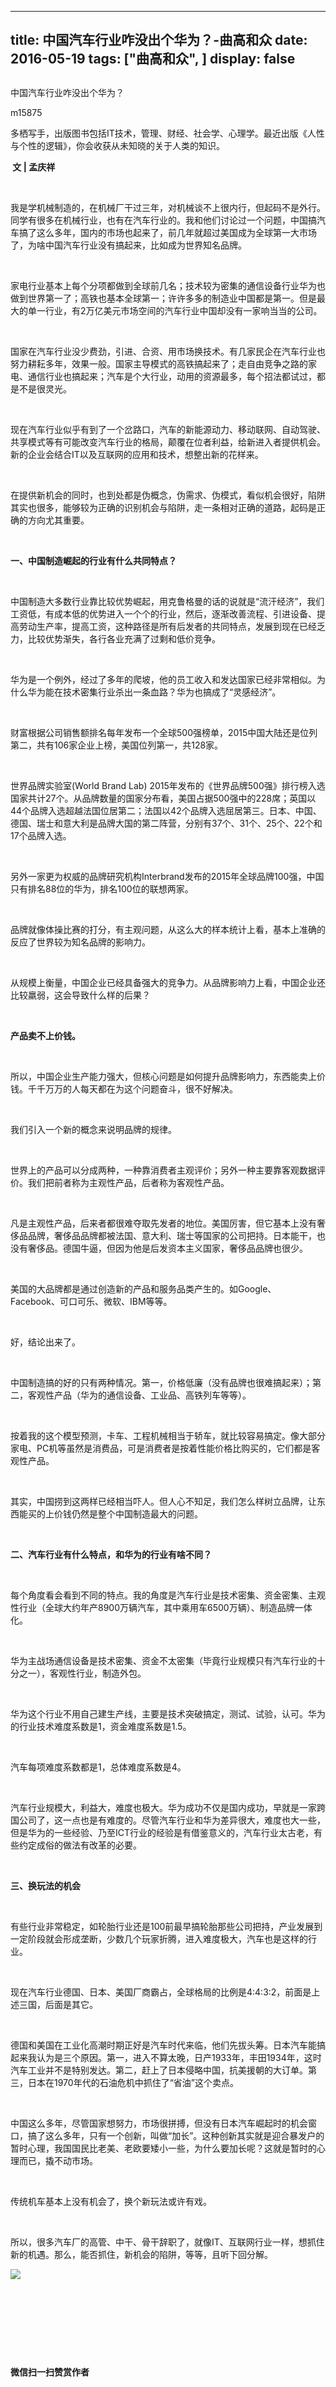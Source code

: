 
---
title:   中国汽车行业咋没出个华为？-曲高和众
date: 2016-05-19
tags: ["曲高和众", ]
display: false
---


## 



中国汽车行业咋没出个华为？




m15875




多栖写手，出版图书包括IT技术，管理、财经、社会学、心理学。最近出版《人性与个性的逻辑》，你会收获从未知晓的关于人类的知识。


**&nbsp;文&nbsp;|&nbsp;孟庆祥**

&nbsp;

我是学机械制造的，在机械厂干过三年，对机械谈不上很内行，但起码不是外行。同学有很多在机械行业，也有在汽车行业的。我和他们讨论过一个问题，中国搞汽车搞了这么多年，国内的市场也起来了，前几年就超过美国成为全球第一大市场了，为啥中国汽车行业没有搞起来，比如成为世界知名品牌。

&nbsp;

家电行业基本上每个分项都做到全球前几名；技术较为密集的通信设备行业华为也做到世界第一了；高铁也基本全球第一；许许多多的制造业中国都是第一。但是最大的单一行业，有2万亿美元市场空间的汽车行业中国却没有一家响当当的公司。

&nbsp;

国家在汽车行业没少费劲，引进、合资、用市场换技术。有几家民企在汽车行业也努力耕耘多年，效果一般。国家主导模式的高铁搞起来了；走自由竞争之路的家电、通信行业也搞起来；汽车是个大行业，动用的资源最多，每个招法都试过，都是不是很灵光。

&nbsp;

现在汽车行业似乎有到了一个岔路口，汽车的新能源动力、移动联网、自动驾驶、共享模式等有可能改变汽车行业的格局，颠覆在位者利益，给新进入者提供机会。新的企业会结合IT以及互联网的应用和技术，想整出新的花样来。

&nbsp;

在提供新机会的同时，也到处都是伪概念，伪需求、伪模式，看似机会很好，陷阱其实也很多，能够较为正确的识别机会与陷阱，走一条相对正确的道路，起码是正确的方向尤其重要。

&nbsp;

**一、中国制造崛起的行业有什么共同特点？**

&nbsp;

中国制造大多数行业靠比较优势崛起，用克鲁格曼的话的说就是“流汗经济”，我们工资低，有成本低的优势进入一个个的行业，然后，逐渐改善流程、引进设备、提高劳动生产率，提高工资，这种路径是所有后发者的共同特点，发展到现在已经乏力，比较优势渐失，各行各业充满了过剩和低价竞争。

&nbsp;

华为是一个例外，经过了多年的爬坡，他的员工收入和发达国家已经非常相似。为什么华为能在技术密集行业杀出一条血路？华为也搞成了“灵感经济”。

&nbsp;

财富根据公司销售额排名每年发布一个全球500强榜单，2015中国大陆还是位列第二，共有106家企业上榜，美国位列第一，共128家。

&nbsp;

世界品牌实验室(World Brand Lab) 2015年发布的《世界品牌500强》排行榜入选国家共计27个。从品牌数量的国家分布看，美国占据500强中的228席；英国以44个品牌入选超越法国位居第二；法国以42个品牌入选屈居第三。日本、中国、德国、瑞士和意大利是品牌大国的第二阵营，分别有37个、31个、25个、22个和17个品牌入选。

&nbsp;

另外一家更为权威的品牌研究机构Interbrand发布的2015年全球品牌100强，中国只有排名88位的华为，排名100位的联想两家。

&nbsp;

品牌就像体操比赛的打分，有主观问题，从这么大的样本统计上看，基本上准确的反应了世界较为知名品牌的影响力。

&nbsp;

从规模上衡量，中国企业已经具备强大的竞争力。从品牌影响力上看，中国企业还比较羸弱，这会导致什么样的后果？

&nbsp;

**产品卖不上价钱。**

&nbsp;

所以，中国企业生产能力强大，但核心问题是如何提升品牌影响力，东西能卖上价钱。千千万万的人每天都在为这个问题奋斗，很不好解决。

&nbsp;

我们引入一个新的概念来说明品牌的规律。

&nbsp;

世界上的产品可以分成两种，一种靠消费者主观评价；另外一种主要靠客观数据评价。我们把前者称为主观性产品，后者称为客观性产品。

&nbsp;

凡是主观性产品，后来者都很难夺取先发者的地位。美国厉害，但它基本上没有奢侈品品牌，奢侈品品牌都被法国、意大利、瑞士等国家的公司把持。日本能干，也没有奢侈品。德国牛逼，但因为他是后发资本主义国家，奢侈品品牌也很少。

&nbsp;

美国的大品牌都是通过创造新的产品和服务品类产生的。如Google、Facebook、可口可乐、微软、IBM等等。

&nbsp;

好，结论出来了。

&nbsp;

中国制造搞的好的只有两种情况。第一，价格低廉（没有品牌也很难搞起来）；第二，客观性产品（华为的通信设备、工业品、高铁列车等等）。

&nbsp;

按着我的这个模型预测，卡车、工程机械相当于轿车，就比较容易搞定。像大部分家电、PC机等虽然是消费品，可是消费者是按着性能价格比购买的，它们都是客观性产品。

&nbsp;

其实，中国捞到这两样已经相当吓人。但人心不知足，我们怎么样树立品牌，让东西能买的上价钱仍然是整个中国制造最大的问题。

&nbsp;

**二、汽车行业有什么特点，和华为的行业有啥不同？**

&nbsp;

每个角度看会看到不同的特点。我的角度是汽车行业是技术密集、资金密集、主观性行业（全球大约年产8900万辆汽车，其中乘用车6500万辆）、制造品牌一体化。

&nbsp;

华为主战场通信设备是技术密集、资金不太密集（毕竟行业规模只有汽车行业的十分之一），客观性行业，制造外包。

&nbsp;

华为这个行业不用自己建生产线，主要是技术突破搞定，测试、试验，认可。华为的行业技术难度系数是1，资金难度系数是1.5。

&nbsp;

汽车每项难度系数都是1，总体难度系数是4。

&nbsp;

汽车行业规模大，利益大，难度也极大。华为成功不仅是国内成功，早就是一家跨国公司了，这一点也是有难度的。尽管汽车行业和华为差异很大，难度也大一些，但是华为的一些经验、乃至ICT行业的经验是有借鉴意义的，汽车行业太古老，有些约定成俗的做法有改革的必要。

&nbsp;

**三、换玩法的机会**

&nbsp;

有些行业非常稳定，如轮胎行业还是100前最早搞轮胎那些公司把持，产业发展到一定阶段就会形成垄断，少数几个玩家折腾，进入难度极大，汽车也是这样的行业。

&nbsp;

现在汽车行业德国、日本、美国厂商霸占，全球格局的比例是4:4:3:2，前面是上述三国，后面是其它。

&nbsp;

德国和美国在工业化高潮时期正好是汽车时代来临，他们先拔头筹。日本汽车能搞起来我认为是三个原因。第一，进入不算太晚，日产1933年，丰田1934年，这时汽车工业并不是特别发达。第二，赶上了日本侵略中国，抗美援朝的大订单。第三，日本在1970年代的石油危机中抓住了“省油”这个卖点。

&nbsp;

中国这么多年，尽管国家想努力，市场很拼搏，但没有日本汽车崛起时的机会窗口，搞了这么多年，只有一个创新，叫做“加长”。这种创新其实就是迎合暴发户的暂时心理，我国国民比老美、老欧要矮小一些，为什么要加长呢？这就是暂时的心理而已，撬不动市场。

&nbsp;

传统机车基本上没有机会了，换个新玩法或许有戏。

&nbsp;

所以，很多汽车厂的高管、中干、骨干辞职了，就像IT、互联网行业一样，想抓住新的机遇。那么，能否抓住，新机会的陷阱，等等，且听下回分解。





**<font face="宋体"></font>**

**<font face="宋体"><img data-s="300,640" data-type="jpeg" src="http://mmbiz.qpic.cn/mmbiz/fxGMiaL5Zj1j8078jfvDtJo7fUS24zfgmfc7nuCJAM6Cic1x9xDX4w4YX0uDaiarWT6uKXbBHsHVrkrzg1qo4ic27Q/0?wx_fmt=jpeg" data-ratio="1" data-w="430"/></font>**

&nbsp;

&nbsp;

&nbsp;

&nbsp;




**微信扫一扫赞赏作者**













